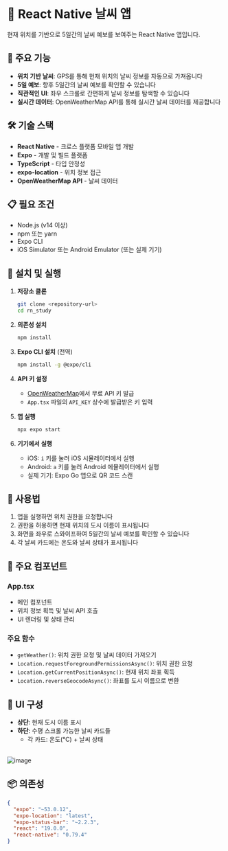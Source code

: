 # 📱 React Native 날씨 앱

현재 위치를 기반으로 5일간의 날씨 예보를 보여주는 React Native 앱입니다.

## 🌟 주요 기능

- **위치 기반 날씨**: GPS를 통해 현재 위치의 날씨 정보를 자동으로 가져옵니다
- **5일 예보**: 향후 5일간의 날씨 예보를 확인할 수 있습니다
- **직관적인 UI**: 좌우 스크롤로 간편하게 날씨 정보를 탐색할 수 있습니다
- **실시간 데이터**: OpenWeatherMap API를 통해 실시간 날씨 데이터를 제공합니다

## 🛠 기술 스택

- **React Native** - 크로스 플랫폼 모바일 앱 개발
- **Expo** - 개발 및 빌드 플랫폼
- **TypeScript** - 타입 안정성
- **expo-location** - 위치 정보 접근
- **OpenWeatherMap API** - 날씨 데이터

## 📋 필요 조건

- Node.js (v14 이상)
- npm 또는 yarn
- Expo CLI
- iOS Simulator 또는 Android Emulator (또는 실제 기기)

## 🚀 설치 및 실행

1. **저장소 클론**

   ```bash
   git clone <repository-url>
   cd rn_study
   ```

2. **의존성 설치**

   ```bash
   npm install
   ```

3. **Expo CLI 설치** (전역)

   ```bash
   npm install -g @expo/cli
   ```

4. **API 키 설정**

   - [OpenWeatherMap](https://openweathermap.org/api)에서 무료 API 키 발급
   - `App.tsx` 파일의 `API_KEY` 상수에 발급받은 키 입력

5. **앱 실행**

   ```bash
   npx expo start
   ```

6. **기기에서 실행**
   - iOS: `i` 키를 눌러 iOS 시뮬레이터에서 실행
   - Android: `a` 키를 눌러 Android 에뮬레이터에서 실행
   - 실제 기기: Expo Go 앱으로 QR 코드 스캔

## 📱 사용법

1. 앱을 실행하면 위치 권한을 요청합니다
2. 권한을 허용하면 현재 위치의 도시 이름이 표시됩니다
3. 화면을 좌우로 스와이프하여 5일간의 날씨 예보를 확인할 수 있습니다
4. 각 날씨 카드에는 온도와 날씨 상태가 표시됩니다

## 🔧 주요 컴포넌트

### App.tsx

- 메인 컴포넌트
- 위치 정보 획득 및 날씨 API 호출
- UI 렌더링 및 상태 관리

### 주요 함수

- `getWeather()`: 위치 권한 요청 및 날씨 데이터 가져오기
- `Location.requestForegroundPermissionsAsync()`: 위치 권한 요청
- `Location.getCurrentPositionAsync()`: 현재 위치 좌표 획득
- `Location.reverseGeocodeAsync()`: 좌표를 도시 이름으로 변환

## 🎨 UI 구성

- **상단**: 현재 도시 이름 표시
- **하단**: 수평 스크롤 가능한 날씨 카드들
  - 각 카드: 온도(°C) + 날씨 상태
  <br />
![image](https://github.com/user-attachments/assets/a55c191e-b389-4a00-b604-b608214be180)



## 📦 의존성

```json
{
  "expo": "~53.0.12",
  "expo-location": "latest",
  "expo-status-bar": "~2.2.3",
  "react": "19.0.0",
  "react-native": "0.79.4"
}
```
